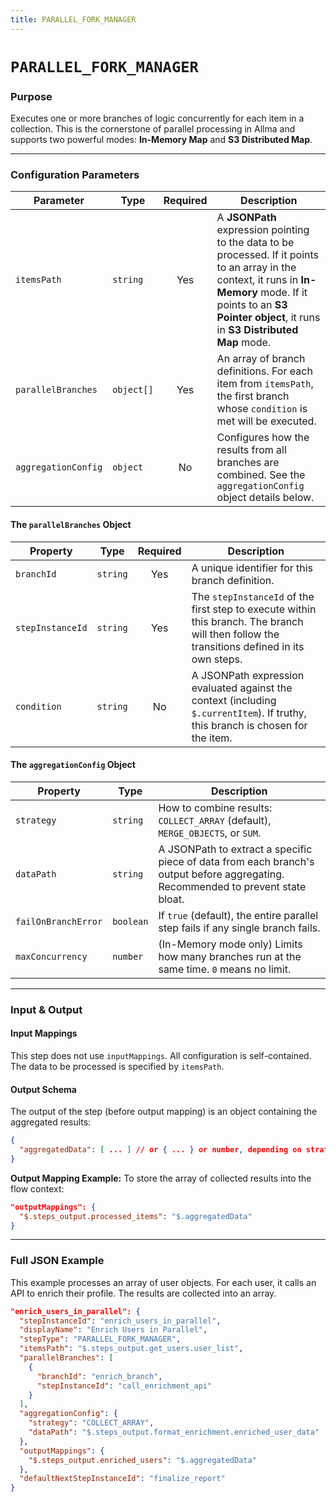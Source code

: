 ```yaml
---
title: PARALLEL_FORK_MANAGER
---
```


# `PARALLEL_FORK_MANAGER`

### Purpose

Executes one or more branches of logic concurrently for each item in a collection. This is the cornerstone of parallel processing in Allma and supports two powerful modes: **In-Memory Map** and **S3 Distributed Map**.

---

### Configuration Parameters

| Parameter           | Type       | Required | Description                                                                                                                                                                                                                                  |
| ------------------- | ---------- | :------: | -------------------------------------------------------------------------------------------------------------------------------------------------------------------------------------------------------------------------------------------- |
| `itemsPath`         | `string`   |   Yes    | A **JSONPath** expression pointing to the data to be processed. If it points to an array in the context, it runs in **In-Memory** mode. If it points to an **S3 Pointer object**, it runs in **S3 Distributed Map** mode.                     |
| `parallelBranches`  | `object[]` |   Yes    | An array of branch definitions. For each item from `itemsPath`, the first branch whose `condition` is met will be executed.                                                                                                                  |
| `aggregationConfig` | `object`   |    No    | Configures how the results from all branches are combined. See the `aggregationConfig` object details below.                                                                                                                                 |

#### The `parallelBranches` Object

| Property         | Type     | Required | Description                                                                                                                                |
| ---------------- | -------- | :------: | ------------------------------------------------------------------------------------------------------------------------------------------ |
| `branchId`       | `string` |   Yes    | A unique identifier for this branch definition.                                                                                            |
| `stepInstanceId` | `string` |   Yes    | The `stepInstanceId` of the first step to execute within this branch. The branch will then follow the transitions defined in its own steps. |
| `condition`      | `string` |    No    | A JSONPath expression evaluated against the context (including `$.currentItem`). If truthy, this branch is chosen for the item.            |

#### The `aggregationConfig` Object

| Property            | Type     | Description                                                                                                                                            |
| ------------------- | -------- | ------------------------------------------------------------------------------------------------------------------------------------------------------ |
| `strategy`          | `string` | How to combine results: `COLLECT_ARRAY` (default), `MERGE_OBJECTS`, or `SUM`.                                                                          |
| `dataPath`          | `string` | A JSONPath to extract a specific piece of data from each branch's output before aggregating. Recommended to prevent state bloat.                       |
| `failOnBranchError` | `boolean`| If `true` (default), the entire parallel step fails if any single branch fails.                                                                        |
| `maxConcurrency`    | `number` | (In-Memory mode only) Limits how many branches run at the same time. `0` means no limit.                                                               |

---

### Input & Output

#### Input Mappings

This step does not use `inputMappings`. All configuration is self-contained. The data to be processed is specified by `itemsPath`.

#### Output Schema

The output of the step (before output mapping) is an object containing the aggregated results:

```json
{
  "aggregatedData": [ ... ] // or { ... } or number, depending on strategy
}
```

**Output Mapping Example:**
To store the array of collected results into the flow context:
```json
"outputMappings": {
  "$.steps_output.processed_items": "$.aggregatedData"
}
```

---

### Full JSON Example

This example processes an array of user objects. For each user, it calls an API to enrich their profile. The results are collected into an array.

```json
"enrich_users_in_parallel": {
  "stepInstanceId": "enrich_users_in_parallel",
  "displayName": "Enrich Users in Parallel",
  "stepType": "PARALLEL_FORK_MANAGER",
  "itemsPath": "$.steps_output.get_users.user_list",
  "parallelBranches": [
    {
      "branchId": "enrich_branch",
      "stepInstanceId": "call_enrichment_api"
    }
  ],
  "aggregationConfig": {
    "strategy": "COLLECT_ARRAY",
    "dataPath": "$.steps_output.format_enrichment.enriched_user_data"
  },
  "outputMappings": {
    "$.steps_output.enriched_users": "$.aggregatedData"
  },
  "defaultNextStepInstanceId": "finalize_report"
}
```